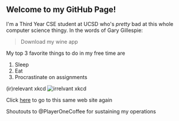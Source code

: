 ## Welcome to my GitHub Page!

I'm a Third Year CSE student at UCSD who's *pretty* bad at this whole computer science thingy.
In the words of Gary Gillespie:
>Download my wine app

My top 3 favorite things to do in my free time are 
1. Sleep
2. Eat
3. Procrastinate on assignments

(ir)relevant xkcd ![irrelvant xkcd](https://imgs.xkcd.com/comics/depth_and_breadth.png)

Click [here](https://j1chou.github.io/) to go to this same web site again

Shoutouts to @PlayerOneCoffee for sustaining my operations
